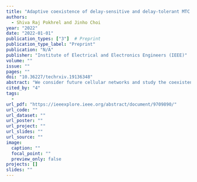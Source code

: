 ```yaml
---
title: "Adaptive coexistence of delay-sensitive and delay-tolerant MTC devices: A control-theoretic approach"
authors:
  - Shiva Raj Pokhrel and Jinho Choi
year: "2022"
date: "2022-01-01"
publication_types: ["3"]  # Preprint
publication_type_label: "Preprint"
publication: "N/A"
publisher: "Institute of Electrical and Electronics Engineers (IEEE)"
volume: ""
issue: ""
pages: ""
doi: "10.36227/techrxiv.19136348"
abstract: "We consider future cellular networks and study the coexistence of delay-sensitive (DS) and delay-tolerant (DT) devices in machine-type communication (MTC). DS devices require to minimize access delay for their low delay requirements; in contrast, DT devices have flexible delay constraints."
cited_by: "4"
tags:
  - 
url_pdf: "https://ieeexplore.ieee.org/abstract/document/9709890/"
url_code: ""
url_dataset: ""
url_poster: ""
url_project: ""
url_slides: ""
url_source: ""
image:
  caption: ""
  focal_point: ""
  preview_only: false
projects: []
slides: ""
---
```

